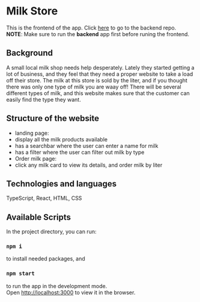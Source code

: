 # Milk Store
This is the frontend of the app. Click [here](https://github.com/qingqing0226/milk-store-backend) to go to the backend repo.  
**NOTE**: Make sure to run the **backend** app first before runing the frontend.

## Background

A small local milk shop needs help desperately. Lately they started getting a lot of business, and they feel that they need a proper website to take a load off their store. The milk at this store is sold by the liter, and if you thought there was only one type of milk you are waay off! There will be several different types of milk, and this website makes sure that the customer can easily find the type they want.

## Structure of the website
- landing page: 
- display all the milk products available
- has a searchbar where the user can enter a name for milk
- has a filter where the user can filter out milk by type
- Order milk page:
- click any milk card to view its details, and order milk by liter
  


## Technologies and languages

TypeScript, React, HTML, CSS

## Available Scripts

In the project directory, you can run:

### `npm i`

to install needed packages, and 

### `npm start`

to run the app in the development mode.\
Open [http://localhost:3000](http://localhost:3000) to view it in the browser.






